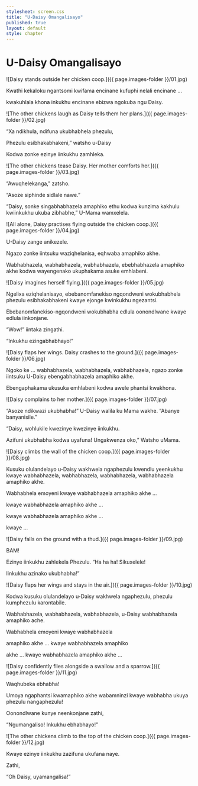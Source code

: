 ```yaml
---
stylesheet: screen.css
title: "U-Daisy Omangalisayo"
published: true
layout: default
style: chapter
---
```


# U-Daisy Omangalisayo

![Daisy stands outside her chicken coop.]({{ page.images-folder }}/01.jpg)

Kwathi kekaloku ngantsomi kwifama encinane kufuphi nelali encinane ... 

kwakuhlala khona inkukhu encinane ebizwa ngokuba ngu Daisy.


![The other chickens laugh as Daisy tells them her plans.]({{ page.images-folder }}/02.jpg)

“Xa ndikhula, ndifuna ukubhabhela phezulu,

Phezulu esibhakabhakeni,” watsho u-Daisy

Kodwa zonke ezinye iinkukhu zamhleka.


![The other chickens tease Daisy. Her mother comforts her.]({{ page.images-folder }}/03.jpg)

“Awuqhelekanga,” zatsho.

“Asoze siphinde sidlale nawe.”

“Daisy, sonke singabhabhazela amaphiko ethu kodwa kunzima kakhulu kwiinkukhu ukuba zibhabhe,” U-Mama wamxelela.


![All alone, Daisy practises flying outside the chicken coop.]({{ page.images-folder }}/04.jpg)

U-Daisy zange anikezele.

Ngazo zonke iintsuku waziqhelanisa, eqhwaba amaphiko akhe.

Wabhabhazela, wabhabhazela, wabhabhazela, ebebhabhazela amaphiko akhe kodwa wayengenako ukuphakama asuke emhlabeni.


![Daisy imagines herself flying.]({{ page.images-folder }}/05.jpg)

Ngelixa eziqhelanisayo, ebebanomfanekiso ngqondweni wokubhabhela phezulu esibhakabhakeni kwaye
ejonge kwinkukhu ngezantsi.

Ebebanomfanekiso-ngqondweni wokubhabha edlula oonondlwane kwaye edlula iinkonjane.

“Wow!” iintaka zingathi.

“Inkukhu ezingabhabhayo!”


![Daisy flaps her wings. Daisy crashes to the ground.]({{ page.images-folder }}/06.jpg)

Ngoko ke ... wabhabhazela, wabhabhazela, wabhabhazela, ngazo zonke iintsuku U-Daisy ebengabhabhazela amaphiko akhe.

Ebengaphakama ukusuka emhlabeni kodwa awele phantsi kwakhona.

![Daisy complains to her mother.]({{ page.images-folder }}/07.jpg)

“Asoze ndikwazi ukubhabha!” U-Daisy walila ku Mama wakhe. “Abanye banyanisile.”

“Daisy, wohlukile kwezinye kwezinye iinkukhu.

Azifuni ukubhabha kodwa uyafuna! Ungakwenza oko,” Watsho uMama.


![Daisy climbs the wall of the chicken coop.]({{ page.images-folder }}/08.jpg)

Kusuku olulandelayo u-Daisy wakhwela ngaphezulu kwendlu yeenkukhu kwaye wabhabhazela, wabhabhazela, wabhabhazela, wabhabhazela amaphiko akhe.

Wabhabhela emoyeni kwaye wabhabhazela amaphiko akhe ...

kwaye wabhabhazela amaphiko akhe ...

kwaye wabhabhazela amaphiko akhe ...

kwaye ...


![Daisy falls on the ground with a thud.]({{ page.images-folder }}/09.jpg)

BAM!

Ezinye iinkukhu zahlekela Phezulu. “Ha ha ha! Sikuxelele!

Iinkukhu azinako ukubhabha!”


![Daisy flaps her wings and stays in the air.]({{ page.images-folder }}/10.jpg)

Kodwa kusuku olulandelayo u-Daisy wakhwela ngaphezulu, phezulu kumphezulu karontabile.

Wabhabhazela, wabhabhazela, wabhabhazela, u-Daisy wabhabhazela amaphiko ache.

Wabhabhela emoyeni kwaye wabhabhazela

amaphiko akhe ... kwaye wabhabhazela amaphiko

akhe ... kwaye wabhabhazela amaphiko akhe ...


![Daisy confidently flies alongside a swallow and a sparrow.]({{ page.images-folder }}/11.jpg)

Waqhubeka ebhabha!

Umoya ngaphantsi kwamaphiko akhe wabamninzi kwaye wabhabha ukuya phezulu nangaphezulu!

Oonondlwane kunye neenkonjane zathi,

“Ngumangaliso! Inkukhu ebhabhayo!”


![The other chickens climb to the top of the chicken coop.]({{ page.images-folder }}/12.jpg)

Kwaye ezinye iinkukhu zazifuna ukufana naye.

Zathi,

“Oh Daisy, uyamangalisa!”
